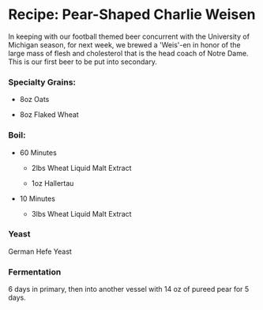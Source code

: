 Recipe: Pear-Shaped Charlie Weisen
==================================

In keeping with our football themed beer concurrent with the University of Michigan season, for next week, we brewed a 'Weis'-en in honor of the large mass of flesh and cholesterol that is the head coach of Notre Dame. This is our first beer to be put into secondary.

### Specialty Grains:

*   8oz Oats

*   8oz Flaked Wheat

### Boil:

*   60 Minutes
    
    *   2lbs Wheat Liquid Malt Extract
    
    *   1oz Hallertau
    

*   10 Minutes
    
    *   3lbs Wheat Liquid Malt Extract
    

### Yeast

German Hefe Yeast

### Fermentation

6 days in primary, then into another vessel with 14 oz of pureed pear for 5 days.